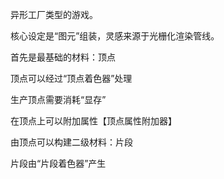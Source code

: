 异形工厂类型的游戏。

核心设定是“图元”组装，灵感来源于光栅化渲染管线。





首先是最基础的材料：顶点

顶点可以经过“顶点着色器”处理



生产顶点需要消耗“显存”

在顶点上可以附加属性【顶点属性附加器】



由顶点可以构建二级材料：片段

片段由“片段着色器”产生